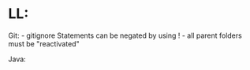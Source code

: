 # LL:

Git:
    - gitignore Statements can be negated by using !
        - all parent folders must be "reactivated"

Java:
